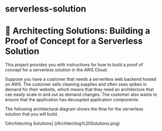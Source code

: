 # serverless-solution
# 🚀 Architecting Solutions: Building a Proof of Concept for a Serverless Solution

This project provides you with instructions for how to build a proof of concept for a serverless solution in the AWS Cloud.

Suppose you have a customer that needs a serverless web backend hosted on AWS. The customer sells cleaning supplies and often sees spikes in demand for their website, which means that they need an architecture that can easily scale in and out as demand changes. The customer also wants to ensure that the application has decoupled application components.

The following architectural diagram shows the flow for the serverless solution that you will build.

![Architecting  Solutions] (/Architecting%20Solutions.png)
